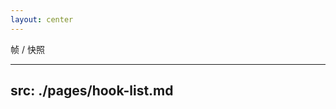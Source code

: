 ```yaml
---
layout: center
---
```


<div class="text-24">
  <span v-click>帧</span>
    /
  <span v-click>快照</span>
</div>

<!--
在 `hooks-based` 的组件下的思维逻辑不能照搬类组件，因为其本身是没有实例和生命周期。 由于函数组件本质上就是一个产生视图的函数，所以我们可以以 **帧** 或者 **快照** 的形式来看待函数组件，每一次的渲染都会产生新的帧，并且新旧帧之前没有任何联系。
-->

---
src: ./pages/hook-list.md
---